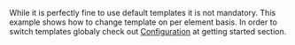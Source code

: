While it is perfectly fine to use default templates it is not mandatory. This example shows how to change template on per element basis.
In order to switch templates globaly check out [Configuration](#/forms/getting-started) at getting started section.